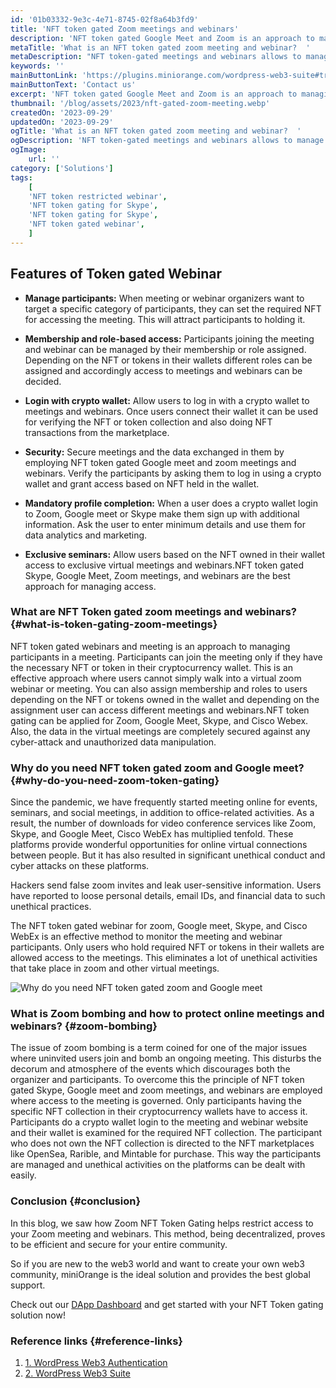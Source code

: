 ```yaml
---
id: '01b03332-9e3c-4e71-8745-02f8a64b3fd9'
title: 'NFT token gated Zoom meetings and webinars'
description: 'NFT token gated Google Meet and Zoom is an approach to managing the participants in a virtual meeting and webinar. Here users login to Google Meet, Zoom, and Skype using a cryptocurrency wallet, and for accessing the meeting user should hold the required NFT or tokens in their wallets. Depending on the NFT or token in the wallet different memberships and roles can be assigned and accordingly access to the different meeting or webinar portals can be given. Users can also upgrade by buying NFT over the marketplace and have access to meeting portals of their choice.'
metaTitle: 'What is an NFT token gated zoom meeting and webinar?  '
metaDescription: "NFT token-gated meetings and webinars allows to manage participants access to the meeting. In Zoom NFT gating participants with required tokens have access."
keywords: ''
mainButtonLink: 'https://plugins.miniorange.com/wordpress-web3-suite#trial-form'
mainButtonText: 'Contact us'
excerpt: 'NFT token gated Google Meet and Zoom is an approach to managing the participants in a virtual meeting and webinar. Here users login to Google Meet, Zoom, and Skype using a cryptocurrency wallet, and for accessing the meeting user should hold the required NFT or tokens in their wallets.'
thumbnail: '/blog/assets/2023/nft-gated-zoom-meeting.webp'
createdOn: '2023-09-29'
updatedOn: '2023-09-29'
ogTitle: 'What is an NFT token gated zoom meeting and webinar?  '
ogDescription: 'NFT token-gated meetings and webinars allows to manage participants access to the meeting. In Zoom NFT gating participants with required tokens have access.'
ogImage:
    url: ''
category: ['Solutions']
tags:
    [
	'NFT token restricted webinar',
    'NFT token gating for Skype',
    'NFT token gating for Skype',
    'NFT token gated webinar',
    ]
---
```


## Features of Token gated Webinar

- **Manage participants:** When meeting or webinar organizers want to target a specific category of participants, they can set the required NFT for accessing the meeting. This will attract participants to holding it.

- **Membership and role-based access:** Participants joining the meeting and webinar can be managed by their membership or role assigned. Depending on the NFT or tokens in their wallets different roles can be assigned and accordingly access to meetings and webinars can be decided.

- **Login with crypto wallet:** Allow users to log in with a crypto wallet to meetings and webinars. Once users connect their wallet it can be used for verifying the NFT or token collection and also doing NFT transactions from the marketplace.

- **Security:** Secure meetings and the data exchanged in them by employing NFT token gated Google meet and zoom meetings and webinars. Verify the participants by asking them to log in using a crypto wallet and grant access based on NFT held in the wallet.

- **Mandatory profile completion:** When a user does a crypto wallet login to Zoom, Google meet or Skype make them sign up with additional information. Ask the user to enter minimum details and use them for data analytics and marketing.

- **Exclusive seminars:** Allow users based on the NFT owned in their wallet access to exclusive virtual meetings and webinars.NFT token gated Skype, Google Meet, Zoom meetings, and webinars are the best approach for managing access.


### What are NFT Token gated zoom meetings and webinars? {#what-is-token-gating-zoom-meetings}

NFT token gated webinars and meeting is an approach to managing participants in a meeting. Participants can join the meeting only if they have the necessary NFT or token in their cryptocurrency wallet. This is an effective approach where users cannot simply walk into a virtual zoom webinar or meeting. 
You can also assign membership and roles to users depending on the NFT or tokens owned in the wallet and depending on the assignment user can access different meetings and webinars.NFT token gating can be applied for Zoom, Google Meet, Skype, and Cisco Webex. Also, the data in the virtual meetings are completely secured against any cyber-attack and unauthorized data manipulation. 

### Why do you need NFT token gated zoom and Google meet?  {#why-do-you-need-zoom-token-gating}

Since the pandemic, we have frequently started meeting online for events, seminars, and social meetings, in addition to office-related activities. As a result, the number of downloads for video conference services like Zoom, Skype, and Google Meet, Cisco WebEx has multiplied tenfold. These platforms provide wonderful opportunities for online virtual connections between people. But it has also resulted in significant unethical conduct and cyber attacks on these platforms.

Hackers send false zoom invites and leak user-sensitive information. Users have reported to loose personal details, email IDs, and financial data to such unethical practices.

The NFT token gated webinar for zoom, Google meet, Skype, and Cisco WebEx is an effective method to monitor the meeting and webinar participants. Only users who hold required NFT or tokens in their wallets are allowed access to the meetings. This eliminates a lot of unethical activities that take place in zoom and other virtual meetings.

![Why do you need NFT token gated zoom and Google meet](/blog/assets/2023/nft-gated-zoom-meeting-flow.webp)


### What is Zoom bombing and how to protect online meetings and webinars? {#zoom-bombing}

The issue of zoom bombing is a term coined for one of the major issues where uninvited users join and bomb an ongoing meeting. This disturbs the decorum and atmosphere of the events which discourages both the organizer and participants. To overcome this the principle of NFT token gated Skype, Google meet and zoom meetings, and webinars are employed where access to the meeting is governed. Only participants having the specific NFT collection in their cryptocurrency wallets have to access it. Participants do a crypto wallet login to the meeting and webinar website and their wallet is examined for the required NFT collection. The participant who does not own the NFT collection is directed to the NFT marketplaces like OpenSea, Rarible, and Mintable for purchase. This way the participants are managed and unethical activities on the platforms can be dealt with easily.

### Conclusion {#conclusion}

In this blog, we saw how Zoom NFT Token Gating helps restrict access to your Zoom meeting and webinars. This method, being decentralized, proves to be efficient and secure for your entire community.

So if you are new to the web3 world and want to create your own web3 community, miniOrange is the ideal solution and provides the best global support. 

Check out our [DApp Dashboard](https://dapp.miniorange.com/)  and get started with your NFT Token gating solution now!


### Reference links  {#reference-links}

1. [1. WordPress Web3 Authentication](https://plugins.miniorange.com/web3-wordpress-login)
2. [2. WordPress Web3 Suite](https://plugins.miniorange.com/wordpress-web3-suite)



